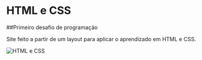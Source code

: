# HTML e CSS
##Primeiro desafio de programação

Site feito a partir de um layout para aplicar o aprendizado em HTML e CSS.


![HTML e CSS](https://github.com/SamyraSouza/Introdu-o-CSS/assets/167902992/6744b584-15fa-439b-88fc-0cc2ab2edf2a)
